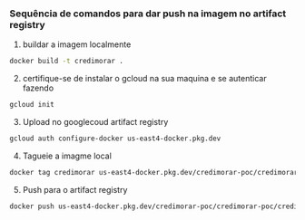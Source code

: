 ### Sequência de comandos para dar push na imagem no artifact registry

1) buildar a imagem localmente

```bash
docker build -t credimorar .
```

2) certifique-se de instalar o gcloud na sua maquina e se autenticar fazendo

```bash
gcloud init
```
 
3) Upload no googlecoud artifact registry

```bash
gcloud auth configure-docker us-east4-docker.pkg.dev
```

4) Tagueie a imagme local

```bash
docker tag credimorar us-east4-docker.pkg.dev/credimorar-poc/credimorar-poc/credimorar:latest
```

5) Push para o artifact registry

```bash
docker push us-east4-docker.pkg.dev/credimorar-poc/credimorar-poc/credimorar:latest
```